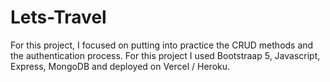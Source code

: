 # Lets-Travel

 For this project, I focused on putting into practice the CRUD methods and the authentication process. For this project I used Bootstraap 5, Javascript, Express, MongoDB and deployed on  Vercel / Heroku.
 
 

